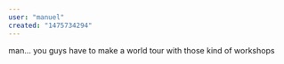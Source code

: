 ```yaml
---
user: "manuel"
created: "1475734294"
---
```


man... you guys have to make a world tour with those kind of workshops 
